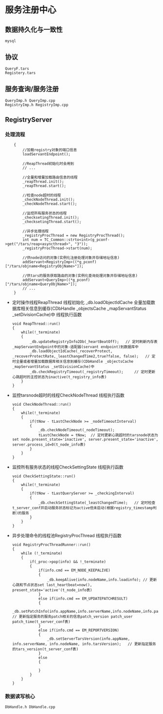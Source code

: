 # 服务注册中心 #
## 数据持久化与一致性 ##
    mysql
## 协议 ##
    QueryF.tars
    Registery.tars

## 服务查询/服务注册 ##
    QueryImp.h QueryImp.cpp
    RegistryImp.h RegistryImp.cpp

## RegistryServer ##
### 处理流程 ###
```
    {
        //加载registry对象的端口信息
        loadServantEndpoint(); 

        //ReapThread初始化时会用到
        // ...

        //全量和增量加载路由信息的线程
        _reapThread.init();
        _reapThread.start();

        //检查node超时的线程
        _checkNodeThread.init();
        _checkNodeThread.start();

        //监控所有服务状态的线程
        _checksetingThread.init();
        _checksetingThread.start();

        //异步处理线程
        _registryProcThread = new RegistryProcThread();
        int num = TC_Common::strto<int>(g_pconf->get("/tars/reap<asyncthread>", "3"));
        _registryProcThread->start(num);

        //供node访问的对象(实例化注册处理对象并存储地址信息)
        addServant<RegistryImp>((*g_pconf)["/tars/objname<RegistryObjName>"]);

        //供tars的服务获取路由的对象(实例化查询处理对象并存储地址信息)
        addServant<QueryImp>((*g_pconf)["/tars/objname<QueryObjName>"]);
        // ...
    }
```
* 定时操作线程ReapThread
    线程初始化
        _db.loadObjectIdCache 全量加载数据库相关信息到缓存(CDbHandle _objectsCache _mapServantStatus _setDivisionCache)中
    线程执行函数

    ```
    void ReapThread::run()
    {
        while(!_terminate)
        {
            _db.updateRegistryInfo2Db(_heartBeatOff);   // 定时刷新内存表_mapServantEndpoint中的对象-适配器(servant endpoint)到数据库中
            _db.loadObjectIdCache(_recoverProtect, _recoverProtectRate,_leastChangedTime2,true?false, false);   // 定时全量或者增量加载数据库相关信息到缓存(CDbHandle _objectsCache _mapServantStatus _setDivisionCache)中
            _db.checkRegistryTimeout(_registryTimeout);     // 定时更新心跳超时的主控状态为inactive(t_registry_info表)
        }
    }
    ```
* 监控tarsnode超时的线程CheckNodeThread
    线程执行函数
    ```
    void CheckNodeThread::run()
    {
        while(!_terminate)
        {
            if(tNow - tLastCheckNode >= _nodeTimeoutInterval)
            {
                _db.checkNodeTimeout(_nodeTimeout);
                tLastCheckNode = tNow;  // 定时更新心跳超时的tarsnode状态为set node.present_state='inactive', server.present_state='inactive', server.process_id=0(t_node_info表)
            }
        }
    }
    ```
* 监控所有服务状态的线程CheckSettingState
    线程执行函数
    ```
    void CheckSettingState::run()
    {
        while(!_terminate)
        {
            if(tNow - tLastQueryServer >= _checkingInterval)
            {
                _db.checkSettingState(_leastChangedTime);   // 定时检查t_server_conf并启动服务状态标记为active但未启动(根据registry_timestamp判断)的服务
            }
        }
    }
    ```
* 异步处理命令的线程池RegistryProcThread
    线程执行函数
    ```
    void RegistryProcThreadRunner::run()
    {
        while (!_terminate)
        {
            if(_proc->pop(info) && !_terminate)
            {
                if(info.cmd == EM_NODE_KEEPALIVE)
                {
                    _db.keepAlive(info.nodeName,info.loadinfo); // 更新心跳和节点状态set last_heartbeat=now(), present_state='active'(t_node_info表)
                }
                else if(info.cmd == EM_UPDATEPATCHRESULT)
                {
                    _db.setPatchInfo(info.appName,info.serverName,info.nodeName,info.patchVersion,info.patchUserName);  // 更新指定服务的服务patch相关的信息patch_version patch_user patch_time(t_server_conf表)
                }   
                else if(info.cmd == EM_REPORTVERSION)
                {
                    _db.setServerTarsVersion(info.appName, info.serverName, info.nodeName, info.tarsVersion);   // 更新指定服务的tars_version(t_server_conf表)
                }
                else
                {
                    
                }
            }
        }
    }
    ```
### 数据读写核心 ###
    DbHandle.h DbHandle.cpp

